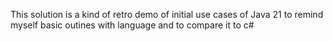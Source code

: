 This solution is a kind of retro demo of initial use cases of Java 21 to remind myself basic outines with language and to compare it to c#
